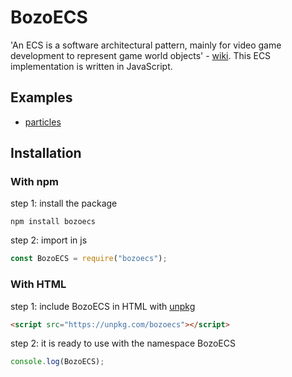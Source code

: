 # BozoECS

'An ECS is a software architectural pattern, mainly for video game development to represent game world objects' - [wiki](https://en.wikipedia.org/wiki/Entity_component_system). This ECS implementation is written in JavaScript.

## Examples

- [particles](https://cchjimmy.github.io/particles/)

## Installation

### With npm

step 1: install the package

```
npm install bozoecs
```

step 2: import in js

```javascript
const BozoECS = require("bozoecs");
```

### With HTML

step 1: include BozoECS in HTML with [unpkg](https://unpkg.com)

```html
<script src="https://unpkg.com/bozoecs"></script>
```

step 2: it is ready to use with the namespace BozoECS

```javascript
console.log(BozoECS);
```
